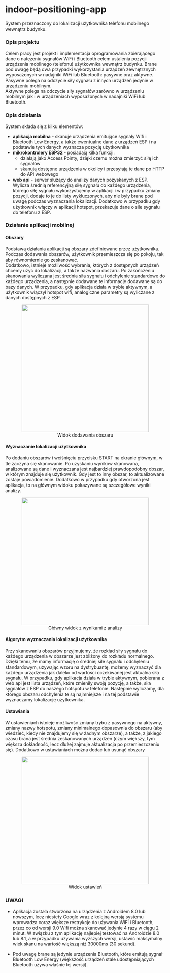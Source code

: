 # indoor-positioning-app

System przeznaczony do lokalizacji użytkownika telefonu mobilnego wewnątrz budynku.

### Opis projektu
Celem pracy jest projekt i implementacja oprogramowania zbierającego dane o natężeniu sygnałów WiFi i Bluetooth celem ustalenia pozycji urządzenia mobilnego (telefonu) użytkownika wewnątrz budynku.
Brane pod uwagę będą dwa przypadki wykorzystania urządzeń zewnętrznych wyposażonych w nadajniki WiFi lub Bluetooth: pasywne oraz aktywne.  
Pasywne polega na odczycie siły sygnału z innych urządzeń jedynie w urządzeniu mobilnym.  
Aktywne polega na odczycie siły sygnałów zarówno w urządzeniu mobilnym jak i w urządzeniach wyposażonych w nadajniki WiFi lub Bluetooth.  


### Opis działania

System składa się z kilku elementów:
* **aplikacja mobilna** - skanuje urządzenia emitujące sygnały Wifi i Bluetooth Low Energy, a także ewentualne dane z urządzeń ESP i na podstawie tych danych wyznacza pozycję użytkownika
* **mikrokontrolery ESP32** - posiadają kilka funkcji:
    * działają jako Access Pointy, dzięki czemu można zmierzyć siłę ich sygnałów
    * skanują dostępne urządzenia w okolicy i przesyłają te dane po HTTP do API webowego
* **web api** - serwer służący do analizy danych pozyskanych z ESP. Wylicza średnią referencyjną siłę sygnału do każdego urządzenia, którego siłę sygnału wykorzystujemy w aplikacji i w przypadku zmiany pozycji, dodaje to je do listy wykluczonych, aby nie były brane pod uwagę podczas wyznaczania lokalizacji. Dodatkowo w przypadku gdy użytkownik włączy w aplikacji hotspot, przekazuje dane o sile sygnału do telefonu z ESP.

### Działanie aplikacji mobilnej
#### Obszary

Podstawą działania aplikacji są obszary zdefiniowane przez użytkownika.  
Podczas dodawania obszarów, użytkownik przemieszcza się po pokoju, tak aby równomiernie go zeskanować.  
Dodatkowo, istnieje możliwość wybrania, których z dostępnych urządzeń chcemy użyć do lokalizacji, a także nazwania obszaru.
Po zakończeniu skanowania wyliczana jest średnia siła sygnału i odchylenie standardowe do każdego urządzenia, a następnie dodawane te informacje dodawane są do bazy danych. W przypadku, gdy aplikacja działa w trybie aktywnym, a użytkownik włączył hotspot wifi, analogiczne parametry są wyliczane z danych dostępnych z ESP.
<p align="center">
  <img src="https://user-images.githubusercontent.com/33720728/101677846-6a04c880-3a5d-11eb-8383-5400b56c94f3.jpg" height="400"> </br>
  Widok dodawania obszaru
</p>

#### Wyznaczanie lokalizacji użytkownika

Po dodaniu obszarów i wciśnięciu przycisku START na ekranie głównym, w tle zaczyna się skanowanie. Po uzyskaniu wyników skanowana, analizowane są dane i wyznaczana jest najbardziej prawdopodobny obszar, w którym znajduje się użytkownik. Gdy jest to inny obszar, to aktualizowane zostaje powiadomienie. Dodatkowo w przypadku gdy otworzona jest aplikacja, to na głównym widoku pokazywane są szczegółowe wyniki analizy. 
<p align="center">
  <img src="https://user-images.githubusercontent.com/33720728/101677843-68d39b80-3a5d-11eb-900a-1958eef56002.jpg" height="400"> </br>
  Główny widok z wynikami z analizy
</p>

#### Algorytm wyznaczania lokalizacji użytkownika

Przy skanowaniu obszarów przyjmujemy, że rozkład siły sygnału do każdego urządzenia w obszarze jest zbliżony do rozkładu normalnego. Dzięki temu, że mamy informację o średniej sile sygnału i odchyleniu standardowym, używając wzoru na dystrybuantę, możemy wyznaczyć dla każdego urządzenia jak daleko od wartości oczekiwanej jest aktualna siła sygnału. W przypadku, gdy aplikacja działa w trybie aktywnym, pobierana z web api jest lista urządzeń, które zmieniły swoją pozycję, a także, siła sygnałów z ESP do naszego hotspotu w telefonie. Następnie wyliczamy, dla którego obszaru odchylenia te są najmniejsze i na tej podstawie wyznaczamy lokalizację użytkownika. 

#### Ustawiania

W ustawieniach istnieje możliwość zmiany trybu z pasywnego na aktywny, zmiany nazwy hotspotu, zmiany minimalnego dopasownia do obszaru (aby wiedzieć, kiedy nie znajdujemy się w żadnym obszarze), a także, z jakiego czasu brana jest średnia zeskanowanych urządzeń (czym większy, tym większa dokładność, lecz dłużej zajmuje aktualizacja po przemieszczeniu się). Dodatkowo w ustawianiach można dodać lub usunąć obszary
<p align="center">
  <img src="https://user-images.githubusercontent.com/33720728/101677848-6a04c880-3a5d-11eb-85ee-68f1e811b6d1.jpg" height="400"> </br>
  Widok ustawień
</p>

### UWAGI

* Aplikacja została stworzona na urządzenia z Androidem 8.0 lub nowszym, lecz niestety Google wraz z kolejną wersją systemu wprowadza coraz większe restrykcje do używania WiFi i Bluetooth, przez co od wersji 9.0 Wifi można skanować jedynie 4 razy w ciągu 2 minut. W związku z tym aplikację najlepiej testować na Androidzie 8.0 lub 8.1, a w przypadku używania wyższych wersji, ustawić maksymalny wiek skanu na wartość większą niż 30000ms (30 sekund).

* Pod uwagę brane są jedynie urządzenia Bluetooth, które emitują sygnał Bluetooth Low Energy (większość urządzeń stale udostępniających Bluetooth używa właśnie tej wersji).
